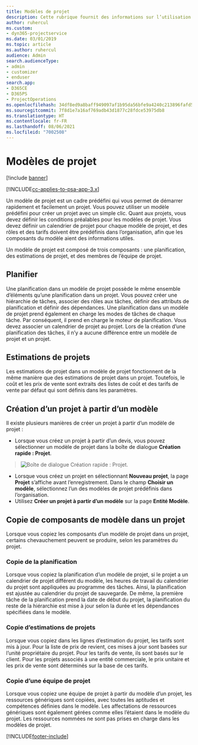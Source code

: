 ```yaml
---
title: Modèles de projet
description: Cette rubrique fournit des informations sur l’utilisation des modèles de projet pour un paramétrage rapide de projet.
author: ruhercul
ms.custom:
- dyn365-projectservice
ms.date: 03/01/2019
ms.topic: article
ms.author: ruhercul
audience: Admin
search.audienceType:
- admin
- customizer
- enduser
search.app:
- D365CE
- D365PS
- ProjectOperations
ms.openlocfilehash: 34df8ed9a8baff949097af1b95da56bfe9a4240c213896fafd5c7dcfcf580b6c
ms.sourcegitcommit: 7f8d1e7a16af769adb43d1877c28fdce53975db8
ms.translationtype: HT
ms.contentlocale: fr-FR
ms.lasthandoff: 08/06/2021
ms.locfileid: "7002508"
---
```

# <a name="project-templates"></a>Modèles de projet 

[!include [banner](../includes/psa-now-project-operations.md)]

[!INCLUDE[cc-applies-to-psa-app-3.x](../includes/cc-applies-to-psa-app-3x.md)]

Un modèle de projet est un cadre prédéfini qui vous permet de démarrer rapidement et facilement un projet. Vous pouvez utiliser un modèle prédéfini pour créer un projet avec un simple clic. Quant aux projets, vous devez définir les conditions préalables pour les modèles de projet. Vous devez définir un calendrier de projet pour chaque modèle de projet, et des rôles et des tarifs doivent être prédéfinis dans l’organisation, afin que les composants du modèle aient des informations utiles.

Un modèle de projet est composé de trois composants : une planification, des estimations de projet, et des membres de l’équipe de projet.

## <a name="schedule"></a>Planifier

Une planification dans un modèle de projet possède le même ensemble d’éléments qu’une planification dans un projet. Vous pouvez créer une hiérarchie de tâches, associer des rôles aux tâches, définir des attributs de planification et définir des dépendances. Une planification dans un modèle de projet prend également en charge les modes de tâches de chaque tâche. Par conséquent, il prend en charge le moteur de planification. Vous devez associer un calendrier de projet au projet. Lors de la création d’une planification des tâches, il n’y a aucune différence entre un modèle de projet et un projet.

## <a name="project-estimates"></a>Estimations de projets

Les estimations de projet dans un modèle de projet fonctionnent de la même manière que des estimations de projet dans un projet. Toutefois, le coût et les prix de vente sont extraits des listes de coût et des tarifs de vente par défaut qui sont définis dans les paramètres.

## <a name="creating-a-project-from-a-template"></a>Création d’un projet à partir d’un modèle
 
Il existe plusieurs manières de créer un projet à partir d’un modèle de projet :

- Lorsque vous créez un projet à partir d’un devis, vous pouvez sélectionner un modèle de projet dans la boîte de dialogue **Création rapide : Projet**.

> ![Boîte de dialogue Création rapide : Projet.](media/project-11.png)

- Lorsque vous créez un projet en sélectionnant **Nouveau projet**, la page **Projet** s’affiche avant l’enregistrement. Dans le champ **Choisir un modèle**, sélectionnez l’un des modèles de projet prédéfinis dans l’organisation.
- Utilisez **Créer un projet à partir d’un modèle** sur la page **Entité Modèle**.

## <a name="copying-components-of-template-to-project"></a>Copie de composants de modèle dans un projet

Lorsque vous copiez les composants d’un modèle de projet dans un projet, certains chevauchement peuvent se produire, selon les paramètres du projet.

### <a name="copying-the-schedule"></a>Copie de la planification

Lorsque vous copiez la planification d’un modèle de projet, si le projet a un calendrier de projet différent du modèle, les heures de travail du calendrier du projet sont appliquées au programme des tâches. Ainsi, la planification est ajustée au calendrier du projet de sauvegarde. De même, la première tâche de la planification prend la date de début du projet, la planification du reste de la hiérarchie est mise à jour selon la durée et les dépendances spécifiées dans le modèle. 

### <a name="copying-project-estimates"></a>Copie d’estimations de projets 

Lorsque vous copiez dans les lignes d’estimation du projet, les tarifs sont mis à jour. Pour la liste de prix de revient, ces mises à jour sont basées sur l’unité propriétaire du projet. Pour les tarifs de vente, ils sont basés sur le client. Pour les projets associés à une entité commerciale, le prix unitaire et les prix de vente sont déterminés sur la base de ces tarifs.

### <a name="copying-a-project-team"></a>Copie d’une équipe de projet

Lorsque vous copiez une équipe de projet à partir du modèle d’un projet, les ressources génériques sont copiées, avec toutes les aptitudes et compétences définies dans le modèle. Les affectations de ressources génériques sont également gérées comme elles l’étaient dans le modèle du projet. Les ressources nommées ne sont pas prises en charge dans les modèles de projet.


[!INCLUDE[footer-include](../includes/footer-banner.md)]